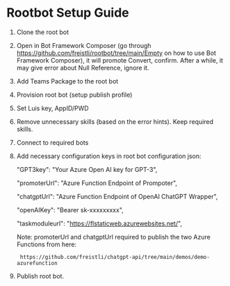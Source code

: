 # Rootbot Setup Guide

1. Clone the root bot

2. Open in Bot Framework Composer (go through https://github.com/freistli/rootbot/tree/main/Empty on how to use Bot Framework Composer), it will promote Convert, confirm. After a while, it may give error about Null Reference, ignore it.
3. Add Teams Package to the root bot
4. Provision root bot (setup publish profile)
5. Set Luis key, AppID/PWD
6. Remove unnecessary skills (based on the error hints). Keep required skills.
7. Connect to required bots
8. Add necessary configuration keys in root bot configuration json:

    "GPT3key": "Your Azure Open AI key for GPT-3",
 
    "promoterUrl": "Azure Function Endpoint of Prompoter",
  
    "chatgptUrl": "Azure Function Endpoint of OpenAI ChatGPT Wrapper",
  
    "openAIKey": "Bearer sk-xxxxxxxxx",
  
    "taskmoduleurl": "https://flstaticweb.azurewebsites.net/",
  

     Note: promoterUrl and chatgptUrl required to publish the two Azure Functions from here:

        https://github.com/freistli/chatgpt-api/tree/main/demos/demo-azurefunction 

9. Publish root bot.
